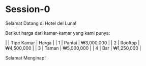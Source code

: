# Session-0

Selamat Datang di Hotel del Luna! 
 
Berikut harga dari kamar-kamar yang kami punya: 
 
|   | Tipe Kamar | Harga | 
| 1 | Pantai    | ₩3,000,000 | 
| 2 | Rooftop   | ₩4,500,000 | 
| 3 | Taman     | ₩5,000,000 | 
| 4 | Bar       | ₩1,250,000 | 
 
Selamat Menginap!
